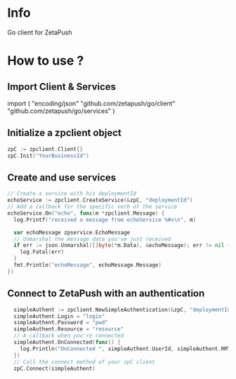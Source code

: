 # Info
Go client for ZetaPush

# How to use ?

## Import Client & Services
import (
  "encoding/json"
	"github.com/zetapush/go/client"
	"github.com/zetapush/go/services"
	)

## Initialize a zpclient object

```go
zpC := zpclient.Client{}
zpC.Init("YourBusinessId")
```

## Create and use services

```go
// Create a service with his deploymentId
echoService := zpclient.CreateService(&zpC, "deploymentId")
// Add a callback for the specific verb of the service
echoService.On("echo", func(m *zpclient.Message) {
  log.Printf("received a message from echoService %#v\n", m)

  var echoMessage zpservice.EchoMessage
  // Unmarshal the message data you've just received
  if err := json.Unmarshal([]byte(*m.Data), &echoMessage); err != nil {
    log.Fatal(err)
  }
  fmt.Println("echoMessage", echoMessage.Message)
})
```
	
## Connect to ZetaPush with an authentication

```go
  simpleAuthent := zpclient.NewSimpleAuthentication(&zpC, "deploymentId")
  simpleAuthent.Login = "login"
  simpleAuthent.Password = "pwd"
  simpleAuthent.Resource = "resource"
  // A callback when you're connected
  simpleAuthent.OnConnected(func() {
    log.Println("OnConnected ", simpleAuthent.UserId, simpleAuthent.RMToken)
  })
  // Call the connect method of your zpC client		
  zpC.Connect(simpleAuthent)
```
